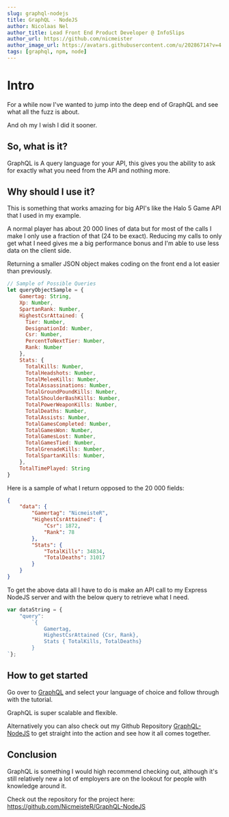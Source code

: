 ```yaml
---
slug: graphql-nodejs
title: GraphQL - NodeJS
author: Nicolaas Nel
author_title: Lead Front End Product Developer @ InfoSlips
author_url: https://github.com/nicmeister
author_image_url: https://avatars.githubusercontent.com/u/20286714?v=4
tags: [graphql, npm, node]
---
```


# Intro

For a while now I've wanted to jump into the deep end of GraphQL and see what all the fuzz is about.

And oh my I wish I did it sooner.

## So, what is it?

GraphQL is A query language for your API, this gives you the ability to ask for exactly what you need from the API and nothing more.

## Why should I use it?

This is something that works amazing for big API's like the Halo 5 Game API that I used in my example.

A normal player has about 20 000 lines of data but for most of the calls I make I only use a fraction of that (24 to be exact). Reducing my calls to only get what I need gives me a big performance bonus and I'm able to use less data on the client side.

Returning a smaller JSON object makes coding on the front end a lot easier than previously.

```javascript
// Sample of Possible Queries
let queryObjectSample = {
    Gamertag: String,
    Xp: Number,
    SpartanRank: Number,
    HighestCsrAttained: {
      Tier: Number,
      DesignationId: Number,
      Csr: Number,
      PercentToNextTier: Number,
      Rank: Number
    },
    Stats: {
      TotalKills: Number,
      TotalHeadshots: Number,
      TotalMeleeKills: Number,
      TotalAssassinations: Number,
      TotalGroundPoundKills: Number,
      TotalShoulderBashKills: Number,
      TotalPowerWeaponKills: Number,
      TotalDeaths: Number,
      TotalAssists: Number,
      TotalGamesCompleted: Number,
      TotalGamesWon: Number,
      TotalGamesLost: Number,
      TotalGamesTied: Number,
      TotalGrenadeKills: Number,
      TotalSpartanKills: Number,
    },
    TotalTimePlayed: String
}

```

Here is a sample of what I return opposed to the 20 000 fields:

```json
{
    "data": {
        "Gamertag": "NicmeisteR",
        "HighestCsrAttained": {
            "Csr": 1872,
            "Rank": 78
        },
        "Stats": {
            "TotalKills": 34834,
            "TotalDeaths": 31017
        }
    }
}
```

To get the above data all I have to do is make an API call to my Express NodeJS server and with the below query to retrieve what I need.

```javascript
var dataString = {
    "query": 
        `{ 
            Gamertag, 
            HighestCsrAttained {Csr, Rank},
            Stats { TotalKills, TotalDeaths} 
        } 
`};
```

## How to get started
Go over to [GraphQL](https://graphql.org/code/) and select your language of choice and follow through with the tutorial. 

GraphQL is super scalable and flexible.

Alternatively you can also check out my Github Repository [GraphQL-NodeJS](https://github.com/NicmeisteR/GraphQL-NodeJS) to get straight into the action and see how it all comes together.

## Conclusion

GraphQL is something I would high recommend checking out, although it's still relatively new a lot of employers are on the lookout for people with knowledge around it. 

Check out the repository for the project here: https://github.com/NicmeisteR/GraphQL-NodeJS
